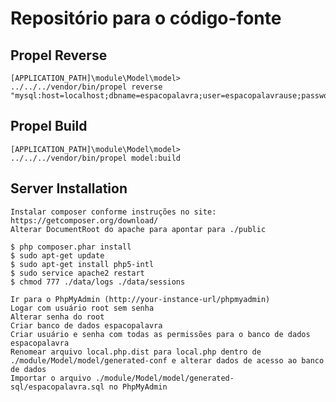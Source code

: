 Repositório para o código-fonte
=================================

Propel Reverse
--------------
    
    [APPLICATION_PATH]\module\Model\model>
    ../../../vendor/bin/propel reverse "mysql:host=localhost;dbname=espacopalavra;user=espacopalavrause;password=espacopalavrapwd"
    

Propel Build
--------------

    [APPLICATION_PATH]\module\Model\model>
    ../../../vendor/bin/propel model:build
	
Server Installation
--------------

	Instalar composer conforme instruções no site: https://getcomposer.org/download/
	Alterar DocumentRoot do apache para apontar para ./public
	
    $ php composer.phar install
	$ sudo apt-get update
	$ sudo apt-get install php5-intl
	$ sudo service apache2 restart
	$ chmod 777 ./data/logs ./data/sessions
	
	Ir para o PhpMyAdmin (http://your-instance-url/phpmyadmin)
	Logar com usuário root sem senha
	Alterar senha do root
	Criar banco de dados espacopalavra
	Criar usuário e senha com todas as permissões para o banco de dados espacopalavra
	Renomear arquivo local.php.dist para local.php dentro de ./module/Model/model/generated-conf e alterar dados de acesso ao banco de dados
	Importar o arquivo ./module/Model/model/generated-sql/espacopalavra.sql no PhpMyAdmin
	